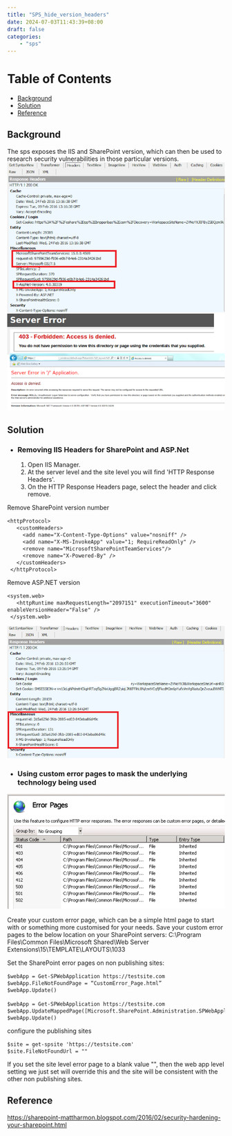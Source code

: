 ```yaml
---
title: "SPS_hide_version_headers"
date: 2024-07-03T11:43:39+08:00
draft: false
categories:
    - "sps"
---
```

# Table of Contents
- [Background](#background)
- [Solution](#solution)
- [Reference](#reference)

## Background
The sps exposes the IIS and SharePoint version, which can then be used to research security vulnerabilities in those particular versions.
![Alt text](image.png)
![Alt text](image-1.png)
## Solution
- ### Removing IIS Headers for SharePoint and ASP.Net
    1. Open IIS Manager.
    2. At the server level and the site level you will find 'HTTP Response Headers'.
    3. On the HTTP Response Headers page, select the header and click remove.

Remove SharePoint version number

    <httpProtocol>
       <customHeaders>
         <add name="X-Content-Type-Options" value="nosniff" />
         <add name="X-MS-InvokeApp" value="1; RequireReadOnly" />
         <remove name="MicrosoftSharePointTeamServices"/>
         <remove name="X-Powered-By" />
       </customHeaders>
     </httpProtocol>
 
Remove ASP.NET version

    <system.web>
       <httpRuntime maxRequestLength="2097151" executionTimeout="3600" enableVersionHeader="False" />
     </system.web>

![Alt text](image-2.png)
- ### Using custom error pages to mask the underlying technology being used
![Alt text](image-3.png)

Create your custom error page, which can be a simple html page to start with or something more customised for your needs.
Save your custom error pages to the below location on your SharePoint servers:
C:\Program Files\Common Files\Microsoft Shared\Web Server Extensions\15\TEMPLATE\LAYOUTS\1033
 
Set the SharePoint error pages on non publishing sites:

    $webApp = Get-SPWebApplication https://testsite.com
    $webApp.FileNotFoundPage = “CustomError_Page.html”
    $webApp.Update()
    
    $webApp = Get-SPWebApplication https://testsite.com
    $webApp.UpdateMappedPage([Microsoft.SharePoint.Administration.SPWebApplication+SPCustomPage]::Error,"/_layouts/1033/CustomError_Page.html")
    $webApp.Update()

configure the publishing sites

    $site = get-spsite 'https://testsite.com'
    $site.FileNotFoundUrl = ""
If you set the site level error page to a blank value "", then the web app level setting we just set will override this and the site will be consistent with the other non publishing sites.

## Reference
https://sharepoint-mattharmon.blogspot.com/2016/02/security-hardening-your-sharepoint.html